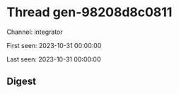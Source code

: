# Thread gen-98208d8c0811
Channel: integrator

First seen: 2023-10-31 00:00:00

Last seen: 2023-10-31 00:00:00

## Digest


